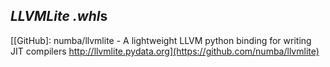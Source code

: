 *LLVMLite* *.whl*s
--------------

[[GitHub]: numba/llvmlite - A lightweight LLVM python binding for writing JIT compilers http://llvmlite.pydata.org](https://github.com/numba/llvmlite)


